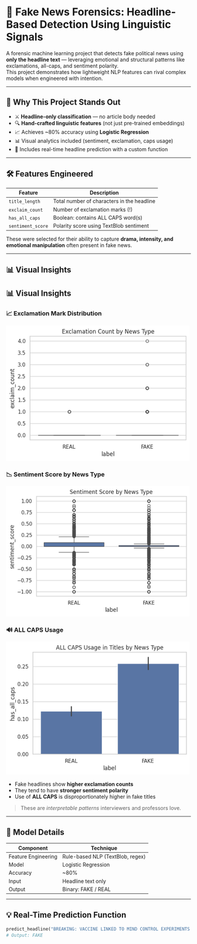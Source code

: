 # 🧠 Fake News Forensics: Headline-Based Detection Using Linguistic Signals

A forensic machine learning project that detects fake political news using **only the headline text** — leveraging emotional and structural patterns like exclamations, all-caps, and sentiment polarity.  
This project demonstrates how lightweight NLP features can rival complex models when engineered with intention.

---

## 🚀 Why This Project Stands Out

- ⚔️ **Headline-only classification** — no article body needed
- 🔍 **Hand-crafted linguistic features** (not just pre-trained embeddings)
- 📈 Achieves ~80% accuracy using **Logistic Regression**
- 📊 Visual analytics included (sentiment, exclamation, caps usage)
- 🤖 Includes real-time headline prediction with a custom function

---

## 🛠 Features Engineered

| Feature | Description |
|--------|-------------|
| `title_length` | Total number of characters in the headline |
| `exclaim_count` | Number of exclamation marks (!) |
| `has_all_caps` | Boolean: contains ALL CAPS word(s) |
| `sentiment_score` | Polarity score using TextBlob sentiment |

These were selected for their ability to capture **drama, intensity, and emotional manipulation** often present in fake news.

---

## 📊 Visual Insights

## 📊 Visual Insights

### 📈 Exclamation Mark Distribution
<img src="exclamation_plot.png" width="500"/>

### 📉 Sentiment Score by News Type
<img src="sentiment_score_plot.png" width="500"/>

### 🔊 ALL CAPS Usage
<img src="allcaps_plot.png" width="500"/>

- Fake headlines show **higher exclamation counts**
- They tend to have **stronger sentiment polarity**
- Use of **ALL CAPS** is disproportionately higher in fake titles

> These are *interpretable patterns* interviewers and professors love.

---

## 🔮 Model Details

| Component | Technique |
|----------|-----------|
| Feature Engineering | Rule-based NLP (TextBlob, regex) |
| Model | Logistic Regression |
| Accuracy | ~80% |
| Input | Headline text only |
| Output | Binary: FAKE / REAL |

---

## 💡 Real-Time Prediction Function

```python
predict_headline("BREAKING: VACCINE LINKED TO MIND CONTROL EXPERIMENTS!")
# Output: FAKE
